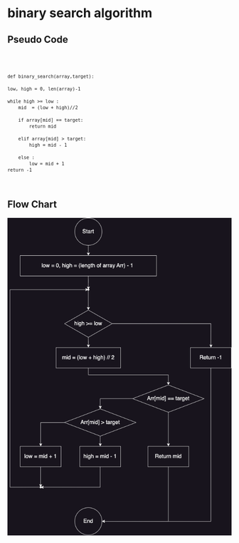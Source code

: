 # binary search algorithm


## Pseudo Code
<code>
    
    def binary_search(array,target):
    
    low, high = 0, len(array)-1
    
    while high >= low :
        mid  = (low + high)//2

        if array[mid] == target:
            return mid
        
        elif array[mid] > target:
            high = mid - 1

        else :
            low = mid + 1
    return -1
</code>

## Flow Chart
![Flow Chart](FlowChart.png)